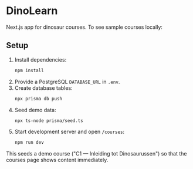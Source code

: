 # DinoLearn

Next.js app for dinosaur courses. To see sample courses locally:

## Setup

1. Install dependencies:
   ```bash
   npm install
   ```
2. Provide a PostgreSQL `DATABASE_URL` in `.env`.
3. Create database tables:
   ```bash
   npx prisma db push
   ```
4. Seed demo data:
   ```bash
   npx ts-node prisma/seed.ts
   ```
5. Start development server and open `/courses`:
   ```bash
   npm run dev
   ```

This seeds a demo course ("C1 — Inleiding tot Dinosaurussen") so that the courses page shows content immediately.